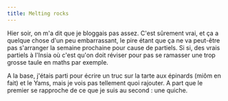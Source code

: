 ```yaml
---
title: Melting rocks
---
```


Hier soir, on m'a dit que je bloggais pas assez. C'est sûrement vrai, et ça a
quelque chose d'un peu embarrassant, le pire étant que ça ne va peut-être pas
s'arranger la semaine prochaine pour cause de partiels. Si si, des vrais
partiels à l'Insia où c'est qu'on doit réviser pour pas se ramasser une trop
grosse taule en maths par exemple.

A la base, j'étais parti pour écrire un truc sur la tarte aux épinards (miôm
en fait) et le Yams, mais je vois pas tellement quoi rajouter. A part que le
premier se rapproche de ce que je suis au second : une quiche.

